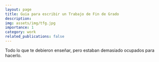 ```yaml
---
layout: page
title: Guia para escribir un Trabajo de Fin de Grado
description: 
img: assets/img/tfg.jpg
importance: 1
category: work
related_publications: false
---
```


Todo lo que te debieron enseñar, pero estaban demasiado ocupados para hacerlo.

